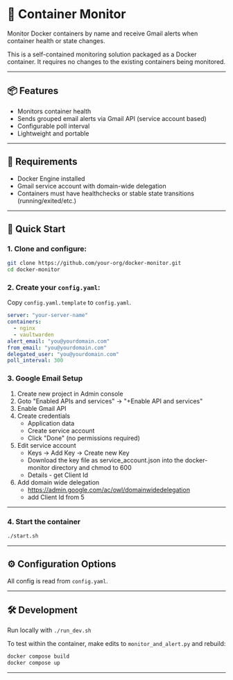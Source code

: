 # 🚨 Container Monitor

Monitor Docker containers by name and receive Gmail alerts when container health or state changes.

This is a self-contained monitoring solution packaged as a Docker container. It requires no changes to the existing containers being monitored.

---

## 📦 Features

- Monitors container health
- Sends grouped email alerts via Gmail API (service account based)
- Configurable poll interval
- Lightweight and portable

---

## 🧱 Requirements

- Docker Engine installed
- Gmail service account with domain-wide delegation
- Containers must have healthchecks or stable state transitions (running/exited/etc.)

---

## 🚀 Quick Start

### 1. Clone and configure:

```bash
git clone https://github.com/your-org/docker-monitor.git
cd docker-monitor
```

### 2. Create your `config.yaml`:

Copy `config.yaml.template` to `config.yaml`.

```yaml
server: "your-server-name"
containers:
  - nginx
  - vaultwarden
alert_email: "you@yourdomain.com"
from_email: "you@yourdomain.com"
delegated_user: "you@yourdomain.com"
poll_interval: 300
```

### 3. Google Email Setup

1.  Create new project in Admin console
2.  Goto "Enabled APIs and services" -> "+Enable API and services"
3.  Enable Gmail API
4.  Create credentials
    - Application data
    - Create service account
    - Click "Done" (no permissions required)
5.  Edit service account
    - Keys -> Add Key -> Create new Key
    - Download the key file as service_account.json into the docker-monitor directory and chmod to 600
    - Details - get Client Id
6.  Add domain wide delegation
    - https://admin.google.com/ac/owl/domainwidedelegation
    - add Client Id from 5

---

### 4. Start the container

```bash
./start.sh
```

---

## ⚙️ Configuration Options

All config is read from `config.yaml`.

---

## 🛠️ Development

Run locally with `./run_dev.sh`

To test within the container, make edits to `monitor_and_alert.py` and rebuild:

```bash
docker compose build
docker compose up
```

---
